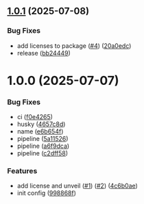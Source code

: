 ## [1.0.1](https://github.com/Gatewatcher/skin/compare/v1.0.0...v1.0.1) (2025-07-08)


### Bug Fixes

* add licenses to package ([#4](https://github.com/Gatewatcher/skin/issues/4)) ([20a0edc](https://github.com/Gatewatcher/skin/commit/20a0edc9969f4c602a418e308d16dc4548ad44a0))
* release ([bb24449](https://github.com/Gatewatcher/skin/commit/bb244498f2469901a97fe7d6f06512c187d53e34))

# 1.0.0 (2025-07-07)


### Bug Fixes

* ci ([f0e4265](https://github.com/Gatewatcher/skin/commit/f0e42655d9b2c1d5ff38d7af9ac15f7a3d651254))
* husky ([4657c8d](https://github.com/Gatewatcher/skin/commit/4657c8da49a62b3eafa09a04ff09753ff90a15a8))
* name ([e6b654f](https://github.com/Gatewatcher/skin/commit/e6b654fedd8f0a23e43dfbddd53f9045c579e37f))
* pipeline ([5a11526](https://github.com/Gatewatcher/skin/commit/5a115266a5194becd35d7c2152172a9d5e424d50))
* pipeline ([a6f9dca](https://github.com/Gatewatcher/skin/commit/a6f9dcafc97dfbccd074b96a6924758bd44124bc))
* pipeline ([c2dff58](https://github.com/Gatewatcher/skin/commit/c2dff583f5973830864068912589a5609c05913d))


### Features

* add license and unveil ([#1](https://github.com/Gatewatcher/skin/issues/1)) ([#2](https://github.com/Gatewatcher/skin/issues/2)) ([4c6b0ae](https://github.com/Gatewatcher/skin/commit/4c6b0ae873d2f0e6cc4cff4bb502ef55ad1e58d5))
* init config ([998868f](https://github.com/Gatewatcher/skin/commit/998868ff3bd772c18ccbe7a14065e125ade9dcec))

